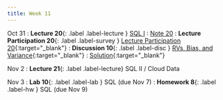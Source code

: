 ```yaml
---
title: Week 11
---
```


Oct 31
: **Lecture 20**{: .label .label-lecture } [SQL I](lecture/lec20)
    : [Note 20](https://ds100.org/course-notes/sql_I/sql_I.html)
: **Lecture Participation 20**{: .label .label-survey } [Lecture Participation 20](https://app.sli.do/event/1N5BjwCr7oww2bjEyd9avj/embed/polls/ffe294b0-1f11-4e24-b8b9-86b2eaf356a7){:target="_blank"}
: **Discussion 10**{: .label .label-disc }  [RVs, Bias, and Variance](https://drive.google.com/file/d/1cC6pL-aIaqNL-5tVqRKffF02m3WAuTs8/view?usp=drivesdk){:target="_blank"}
    : [Solution](https://drive.google.com/file/d/1_7vZ3HVQng-2Q1GtZ1uMLwlbPUt--n8R/view?usp=sharing){:target="_blank"}

Nov 2
: **Lecture 21**{: .label .label-lecture} SQL II / Cloud Data

Nov 3
: **Lab 10**{: .label .label-lab } SQL (due Nov 7)
: **Homework 8**{: .label .label-hw } SQL (due Nov 9)
